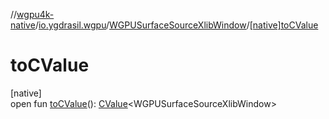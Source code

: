 //[wgpu4k-native](../../../index.md)/[io.ygdrasil.wgpu](../index.md)/[WGPUSurfaceSourceXlibWindow](index.md)/[[native]toCValue]([native]to-c-value.md)

# toCValue

[native]\
open fun [toCValue]([native]to-c-value.md)(): [CValue](https://kotlinlang.org/api/core/kotlin-stdlib/kotlinx.cinterop/-c-value/index.html)&lt;WGPUSurfaceSourceXlibWindow&gt;